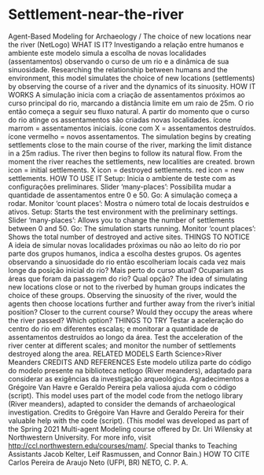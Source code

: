# Settlement-near-the-river
Agent-Based Modeling for Archaeology / The choice of new locations near the river (NetLogo)
WHAT IS IT?
Investigando a relação entre humanos e ambiente este modelo simula a escolha de novas localidades (assentamentos) observando o curso de um rio e a dinâmica de sua sinuosidade.
Researching the relationship between humans and the environment, this model simulates the choice of new locations (settlements) by observing the course of a river and the dynamics of its sinuosity.
HOW IT WORKS
A simulação inicia com a criação de assentamentos próximos ao curso principal do rio, marcando a distância limite em um raio de 25m. O rio então começa a seguir seu fluxo natural. A partir do momento que o curso do rio atinge os assentamentos são criadas novas localidades.
ícone marrom = assentamentos iniciais. ícone com X = assentamentos destruídos. ícone vermelho = novos assentamentos.
The simulation begins by creating settlements close to the main course of the river, marking the limit distance in a 25m radius. The river then begins to follow its natural flow. From the moment the river reaches the settlements, new localities are created.
brown icon = initial settlements. X icon = destroyed settlements. red icon = new settlements.
HOW TO USE IT
Setup: Inicia o ambiente de teste com as configurações preliminares. Slider ‘many-places’: Possibilita mudar a quantidade de assentamentos entre 0 e 50. Go: A simulação começa a rodar. Monitor ‘count places’: Mostra o número total de locais destruídos e ativos.
Setup: Starts the test environment with the preliminary settings. Slider ‘many-places’: Allows you to change the number of settlements between 0 and 50. Go: The simulation starts running. Monitor ‘count places’: Shows the total number of destroyed and active sites.
THINGS TO NOTICE
A ideia de simular novas localidades próximas ou não ao leito do rio por parte dos grupos humanos, indica a escolha destes grupos. Os agentes observando a sinuosidade do rio então escolheriam locais cada vez mais longe da posição inicial do rio? Mais perto do curso atual? Ocupariam as áreas que foram da passagem do rio? Qual opção?
The idea of simulating new locations close or not to the riverbed by human groups indicates the choice of these groups. Observing the sinuosity of the river, would the agents then choose locations further and further away from the river’s initial position? Closer to the current course? Would they occupy the areas where the river passed? Which option?
THINGS TO TRY
Testar a aceleração do centro do rio em diferentes escalas; e monitorar a quantidade de assentamentos destruídos ao longo da área.
Test the acceleration of the river center at different scales; and monitor the number of settlements destroyed along the area.
RELATED MODELS
Earth Science>River Meanders
CREDITS AND REFERENCES
Este modelo utiliza parte do código do modelo presente na biblioteca netlogo (River meanders), adaptado para considerar as exigências da investigação arqueológica. Agradecimentos a Grégoire Van Havre e Geraldo Pereira pela valiosa ajuda com o código (script).
This model uses part of the model code from the netlogo library (River meanders), adapted to consider the demands of archaeological investigation. Credits to Grégoire Van Havre and Geraldo Pereira for their valuable help with the code (script).
(This model was developed as part of the Spring 2021 Multi-agent Modeling course offered by Dr. Uri Wilensky at Northwestern University. For more info, visit http://ccl.northwestern.edu/courses/mam/. Special thanks to Teaching Assistants Jacob Kelter, Leif Rasmussen, and Connor Bain.)
HOW TO CITE
Carlos Pereira de Araujo Neto (UFPI, BR)
NETO, C. P. A.
